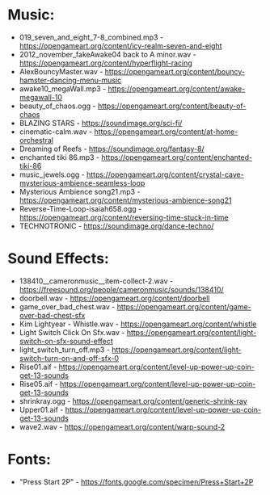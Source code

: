 
# Music:
- 019_seven_and_eight_7-8_combined.mp3 - https://opengameart.org/content/icy-realm-seven-and-eight
- 2012_november_fakeAwake04 back to A minor.wav - https://opengameart.org/content/hyperflight-racing
- AlexBouncyMaster.wav - https://opengameart.org/content/bouncy-hamster-dancing-menu-music
- awake10_megaWall.mp3 - https://opengameart.org/content/awake-megawall-10
- beauty_of_chaos.ogg - https://opengameart.org/content/beauty-of-chaos
- BLAZING STARS - https://soundimage.org/sci-fi/
- cinematic-calm.wav - https://opengameart.org/content/at-home-orchestral
- Dreaming of Reefs - https://soundimage.org/fantasy-8/
- enchanted tiki 86.mp3 - https://opengameart.org/content/enchanted-tiki-86
- music_jewels.ogg - https://opengameart.org/content/crystal-cave-mysterious-ambience-seamless-loop
- Mysterious Ambience song21.mp3 - https://opengameart.org/content/mysterious-ambience-song21
- Reverse-Time-Loop-isaiah658.ogg - https://opengameart.org/content/reversing-time-stuck-in-time
- TECHNOTRONIC - https://soundimage.org/dance-techno/

# Sound Effects:
- 138410__cameronmusic__item-collect-2.wav - https://freesound.org/people/cameronmusic/sounds/138410/
- doorbell.wav - https://opengameart.org/content/doorbell
- game_over_bad_chest.wav - https://opengameart.org/content/game-over-bad-chest-sfx
- Kim Lightyear - Whistle.wav - https://opengameart.org/content/whistle
- Light Switch Click On Sfx.wav - https://opengameart.org/content/light-switch-on-sfx-sound-effect
- light_switch_turn_off.mp3 - https://opengameart.org/content/light-switch-turn-on-and-off-sfx-0
- Rise01.aif - https://opengameart.org/content/level-up-power-up-coin-get-13-sounds
- Rise05.aif - https://opengameart.org/content/level-up-power-up-coin-get-13-sounds
- shrinkray.ogg - https://opengameart.org/content/generic-shrink-ray
- Upper01.aif - https://opengameart.org/content/level-up-power-up-coin-get-13-sounds
- wave2.wav - https://opengameart.org/content/warp-sound-2

# Fonts:
- "Press Start 2P" - https://fonts.google.com/specimen/Press+Start+2P
